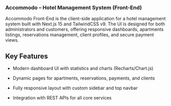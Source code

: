 ### Accommodo – Hotel Management System (Front-End)

Accommodo Front-End is the client-side application for a hotel management system built with Next.js 15 and TailwindCSS v9. The UI is designed for both administrators and customers, offering responsive dashboards, apartments listings, reservations management, client profiles, and secure payment views.

## Key Features

-   Modern dashboard UI with statistics and charts (Recharts/Chart.js)

-   Dynamic pages for apartments, reservations, payments, and clients

<!-- - JWT-based authentication and role-based access -->

-   Fully responsive layout with custom sidebar and top navbar

-   Integration with REST APIs for all core services

<!-- - Optimized performance with SSR and lazy loading -->

<!-- - SEO-friendly structure and deployment-ready with Vercel -->
